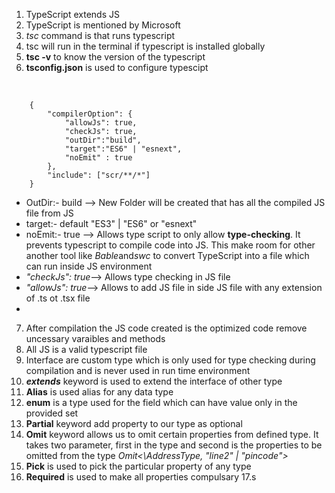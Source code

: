 1. TypeScript extends JS
2. TypeScript is mentioned by Microsoft
3. <em>tsc</em> command is that runs typescript
4. tsc will run in the terminal if typescript is installed globally
5. <b>tsc -v</b> to know the version of the typescript
6. <b>tsconfig.json</b> is used to configure typescipt
<br/>
<code>
    {
        "compilerOption": {
            "allowJs": true,
            "checkJs": true,
            "outDir":"build", 
            "target":"ES6" | "esnext",
            "noEmit" : true
        }, 
        "include": ["scr/**/*"]
    }
</code> 
<ul>
<li>OutDir:- build --> New Folder will be created that has all the compiled JS file from JS </li>
<li>target:- default "ES3" | "ES6" or "esnext"</li>
<li>noEmit:- true --> Allows type script to only allow <b>type-checking</b>. It prevents typescript to compile code into JS. This make room for other another tool like <em>Bable</em>and<em>swc</em> to convert TypeScript into a file which can run inside JS environment</li>
<li><em>"checkJs": true</em>--> Allows type checking in JS file</li>
<li><em>"allowJs": true</em>--> Allows to add JS file in side JS file with any extension of .ts ot .tsx file</li>
<li></li>
<!-- <li></li> -->
</ul>

7. After compilation the JS code created is the optimized code remove uncessary varaibles and methods 
8. All JS is a valid typescript file
9. Interface are custom type which is only used for type checking during compilation and is never used in run time environment
10. <b><em>extends</em></b> keyword is used to extend the interface of other type
11. <b>Alias</b> is used alias for any data type
12. <b>enum</b> is a type used for the field which can have value only in the provided set
13. <b>Partial</b> keyword add property to our type as optional
14. <b>Omit</b> keyword allows us to omit certain properties from defined type. It takes two parameter, first in the type and second is the properties to be omitted from the type <em>Omit<\AddressType, "line2" | "pincode"></em>
15. <b>Pick</b> is used to pick the particular property of any type  
16. <b>Required</b> is used to make all properties compulsary
17.s